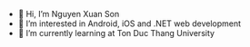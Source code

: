 - 👋 Hi, I’m Nguyen Xuan Son
- 👀 I’m interested in Android, iOS and .NET web development
- 🌱 I’m currently learning at Ton Duc Thang University
 <!---
- 💞️ I’m looking to collaborate on ...
📫 How to reach me ...--->

<!---
sonnguyen1510/sonnguyen1510 is a ✨ special ✨ repository because its `README.md` (this file) appears on your GitHub profile.
You can click the Preview link to take a look at your changes.
--->
